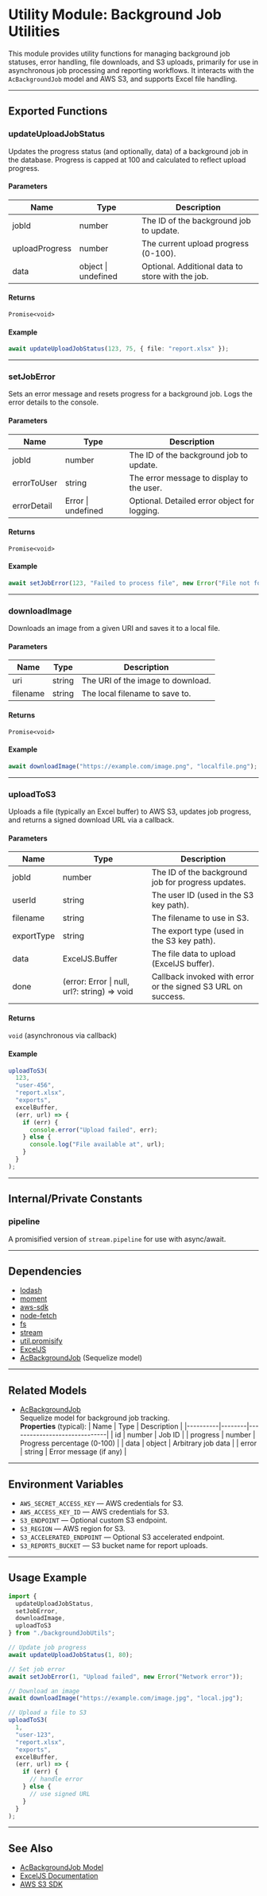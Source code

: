 # Utility Module: Background Job Utilities

This module provides utility functions for managing background job statuses, error handling, file downloads, and S3 uploads, primarily for use in asynchronous job processing and reporting workflows. It interacts with the `AcBackgroundJob` model and AWS S3, and supports Excel file handling.

---

## Exported Functions

### updateUploadJobStatus

Updates the progress status (and optionally, data) of a background job in the database. Progress is capped at 100 and calculated to reflect upload progress.

#### Parameters

| Name           | Type                | Description                                               |
|----------------|---------------------|-----------------------------------------------------------|
| jobId          | number              | The ID of the background job to update.                   |
| uploadProgress | number              | The current upload progress (0-100).                      |
| data           | object \| undefined | Optional. Additional data to store with the job.          |

#### Returns

`Promise<void>`

#### Example

```typescript
await updateUploadJobStatus(123, 75, { file: "report.xlsx" });
```

---

### setJobError

Sets an error message and resets progress for a background job. Logs the error details to the console.

#### Parameters

| Name         | Type        | Description                                      |
|--------------|-------------|--------------------------------------------------|
| jobId        | number      | The ID of the background job to update.          |
| errorToUser  | string      | The error message to display to the user.        |
| errorDetail  | Error \| undefined | Optional. Detailed error object for logging. |

#### Returns

`Promise<void>`

#### Example

```typescript
await setJobError(123, "Failed to process file", new Error("File not found"));
```

---

### downloadImage

Downloads an image from a given URI and saves it to a local file.

#### Parameters

| Name     | Type   | Description                        |
|----------|--------|------------------------------------|
| uri      | string | The URI of the image to download.  |
| filename | string | The local filename to save to.     |

#### Returns

`Promise<void>`

#### Example

```typescript
await downloadImage("https://example.com/image.png", "localfile.png");
```

---

### uploadToS3

Uploads a file (typically an Excel buffer) to AWS S3, updates job progress, and returns a signed download URL via a callback.

#### Parameters

| Name       | Type                                              | Description                                                                                 |
|------------|---------------------------------------------------|---------------------------------------------------------------------------------------------|
| jobId      | number                                            | The ID of the background job for progress updates.                                          |
| userId     | string                                            | The user ID (used in the S3 key path).                                                     |
| filename   | string                                            | The filename to use in S3.                                                                  |
| exportType | string                                            | The export type (used in the S3 key path).                                                 |
| data       | ExcelJS.Buffer                                    | The file data to upload (ExcelJS buffer).                                                  |
| done       | (error: Error \| null, url?: string) => void      | Callback invoked with error or the signed S3 URL on success.                               |

#### Returns

`void` (asynchronous via callback)

#### Example

```typescript
uploadToS3(
  123,
  "user-456",
  "report.xlsx",
  "exports",
  excelBuffer,
  (err, url) => {
    if (err) {
      console.error("Upload failed", err);
    } else {
      console.log("File available at", url);
    }
  }
);
```

---

## Internal/Private Constants

### pipeline

A promisified version of `stream.pipeline` for use with async/await.

---

## Dependencies

- [lodash](https://lodash.com/)
- [moment](https://momentjs.com/)
- [aws-sdk](https://www.npmjs.com/package/aws-sdk)
- [node-fetch](https://www.npmjs.com/package/node-fetch)
- [fs](https://nodejs.org/api/fs.html)
- [stream](https://nodejs.org/api/stream.html)
- [util.promisify](https://nodejs.org/api/util.html#util_util_promisify_original)
- [ExcelJS](https://github.com/exceljs/exceljs)
- [AcBackgroundJob](../../../models/index.cjs) (Sequelize model)

---

## Related Models

- [AcBackgroundJob](../../../models/index.cjs)  
  Sequelize model for background job tracking.  
  **Properties** (typical):
  | Name     | Type   | Description                  |
  |----------|--------|------------------------------|
  | id       | number | Job ID                       |
  | progress | number | Progress percentage (0-100)  |
  | data     | object | Arbitrary job data           |
  | error    | string | Error message (if any)       |

---

## Environment Variables

- `AWS_SECRET_ACCESS_KEY` — AWS credentials for S3.
- `AWS_ACCESS_KEY_ID` — AWS credentials for S3.
- `S3_ENDPOINT` — Optional custom S3 endpoint.
- `S3_REGION` — AWS region for S3.
- `S3_ACCELERATED_ENDPOINT` — Optional S3 accelerated endpoint.
- `S3_REPORTS_BUCKET` — S3 bucket name for report uploads.

---

## Usage Example

```typescript
import {
  updateUploadJobStatus,
  setJobError,
  downloadImage,
  uploadToS3
} from "./backgroundJobUtils";

// Update job progress
await updateUploadJobStatus(1, 80);

// Set job error
await setJobError(1, "Upload failed", new Error("Network error"));

// Download an image
await downloadImage("https://example.com/image.jpg", "local.jpg");

// Upload a file to S3
uploadToS3(
  1,
  "user-123",
  "report.xlsx",
  "exports",
  excelBuffer,
  (err, url) => {
    if (err) {
      // handle error
    } else {
      // use signed URL
    }
  }
);
```

---

## See Also

- [AcBackgroundJob Model](../../../models/index.cjs)
- [ExcelJS Documentation](https://github.com/exceljs/exceljs)
- [AWS S3 SDK](https://docs.aws.amazon.com/AWSJavaScriptSDK/latest/AWS/S3.html)
